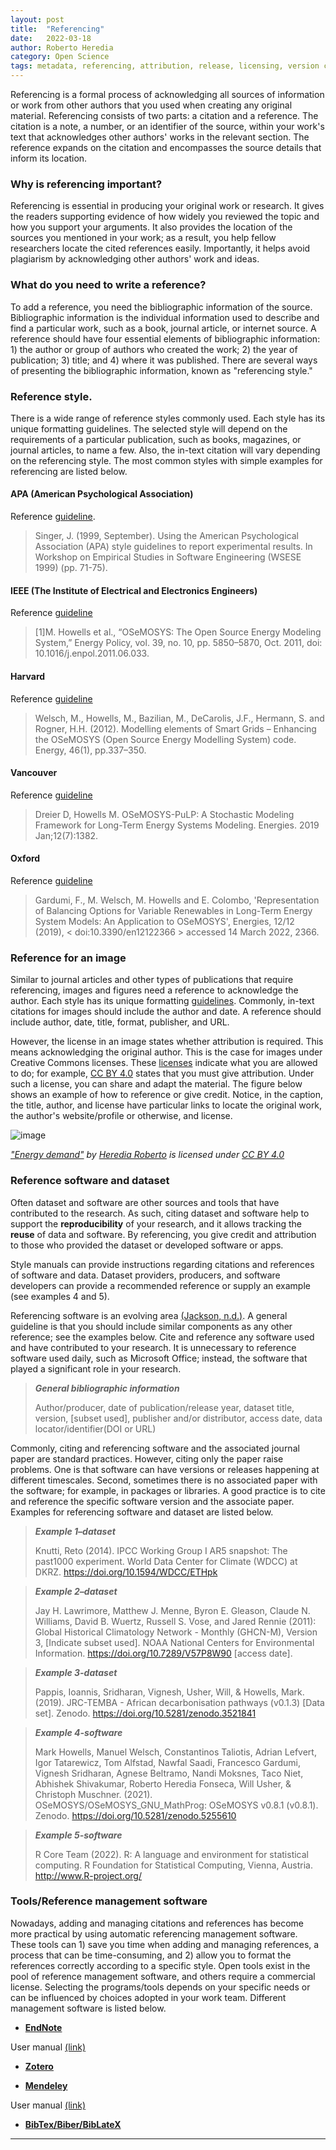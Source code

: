 ```yaml
---
layout: post
title:  "Referencing"
date:   2022-03-18 
author: Roberto Heredia
category: Open Science
tags: metadata, referencing, attribution, release, licensing, version control, workflow
---
```



Referencing is a formal process of acknowledging all sources of information or work from other authors that you used when creating any original material. Referencing consists of two parts: a citation and a reference. The citation is a note, a number, or an identifier of the source, within your work's text that acknowledges other authors' works in the relevant section. The reference expands on the citation and encompasses the source details that inform its location.
 
### Why is referencing important?
Referencing is essential in producing your original work or research. It gives the readers supporting evidence of how widely you reviewed the topic and how you support your arguments. It also provides the location of the sources you mentioned in your work; as a result, you help fellow researchers locate the cited references easily. 
Importantly, it helps avoid plagiarism by acknowledging other authors' work and ideas.

### What do you need to write a reference?
To add a reference, you need the bibliographic information of the source. Bibliographic information is the individual information used to describe and find a particular work, such as a book, journal article, or internet source. A reference should have four essential elements of bibliographic information: 1) the author or group of authors who created the work; 2) the year of publication; 3) title; and 4) where it was published. There are several ways of presenting the bibliographic information, known as "referencing style."

### Reference style.
There is a wide range of reference styles commonly used. Each style has its unique formatting guidelines. The selected style will depend on the requirements of a particular publication, such as books, magazines, or journal articles, to name a few. Also, the in-text citation will vary depending on the referencing style. The most common styles with simple examples for referencing are listed below.

#### APA (American Psychological Association)
Reference [guideline](https://owl.purdue.edu/owl/research_and_citation/apa_style/apa_formatting_and_style_guide/general_format.html).

>Singer, J. (1999, September). Using the American Psychological Association (APA) style guidelines to report experimental results. In Workshop on Empirical Studies in Software Engineering (WSESE 1999) (pp. 71-75).

#### IEEE (The Institute of Electrical and Electronics Engineers) 
Reference [guideline](https://ieeeauthorcenter.ieee.org/wp-content/uploads/IEEE-Reference-Guide.pdf)
  
 >[1]M. Howells et al., “OSeMOSYS: The Open Source Energy Modeling System,” Energy Policy, vol. 39, no. 10, pp. 5850–5870, Oct. 2011, doi: 10.1016/j.enpol.2011.06.033.

#### Harvard 
Reference [guideline](https://libguides.scu.edu.au/harvard)

>Welsch, M., Howells, M., Bazilian, M., DeCarolis, J.F., Hermann, S. and Rogner, H.H. (2012). Modelling elements of Smart Grids – Enhancing the OSeMOSYS (Open Source Energy Modelling System) code. Energy, 46(1), pp.337–350.

#### Vancouver
Reference [guideline](https://www.imperial.ac.uk/media/imperial-college/administration-and-support-services/library/public/vancouver.pdf)

>Dreier D, Howells M. OSeMOSYS-PuLP: A Stochastic Modeling Framework for Long-Term Energy Systems Modeling. Energies. 2019 Jan;12(7):1382.

#### Oxford 
Reference [guideline](https://libguides.mq.edu.au/referencing/Oxford#:~:text=Oxford%20style&text=Notes%20are%20numbered%20sequentially%2C%20beginning,of%20publication%2C%20the%20page%20reference.)

>Gardumi, F., M. Welsch, M. Howells and E. Colombo, 'Representation of Balancing Options for Variable Renewables in Long-Term Energy System Models: An Application to OSeMOSYS', Energies, 12/12 (2019), < doi:10.3390/en12122366 > accessed 14 March 2022, 2366.
    
### Reference for an image
Similar to journal articles and other types of publications that require referencing, images and figures need a reference to acknowledge the author. Each style has its unique formatting [guidelines](https://library.swtafe.edu.au/c.php?g=924083&p=6672159). Commonly, in-text citations for images should include the author and date. A reference should include author, date, title, format, publisher, and URL. 

However, the license in an image states whether attribution is required. This means acknowledging the original author. This is the case for images under Creative Commons licenses. These [licenses](https://creativecommons.org/choose/) indicate what you are allowed to do; for example, [CC BY 4.0](https://creativecommons.org/licenses/by/4.0/) states that you must give attribution. Under such a license, you can share and adapt the material. The figure below shows an example of how to reference or give credit. Notice, in the caption, the title, author, and license have particular links to locate the original work, the author's website/profile or otherwise, and license. 

![image](https://user-images.githubusercontent.com/55062734/160800411-aa5b4f70-91b6-4819-b292-1e3d78950e9e.png#center)

*["Energy demand"](https://commons.wikimedia.org/wiki/File:Energy_demand.jpg) by [Heredia Roberto](https://commons.wikimedia.org/w/index.php?search=Herediar&title=Special:MediaSearch&go=Go&type=image) is licensed under [CC BY 4.0](https://creativecommons.org/licenses/by/4.0/)*

### Reference software and dataset
Often dataset and software are other sources and tools that have contributed to the research. As such, citing dataset and software help to support the **reproducibility** of your research, and it allows tracking the **reuse** of data and software. By referencing, you give credit and attribution to those who provided the dataset or developed software or apps. 

Style manuals can provide instructions regarding citations and references of software and data. Dataset providers, producers, and software developers can provide a recommended reference or supply an example (see examples 4 and 5).

Referencing software is an evolving area [(Jackson, n.d.)][2]. A general guideline is that you should include similar components as any other reference; see the examples below. Cite and reference any software used and have contributed to your research. It is unnecessary to reference software used daily, such as Microsoft Office; instead, the software that played a significant role in your research. 

>***General bibliographic information***
>
>Author/producer, date of publication/release year, dataset title, version, [subset used], publisher and/or distributor, access date, data locator/identifier(DOI or URL)

Commonly, citing and referencing software and the associated journal paper are standard practices. However, citing only the paper raise problems. One is that software can have versions or releases happening at different timescales. Second, sometimes there is no associated paper with the software; for example, in packages or libraries. A good practice is to cite and reference the specific software version and the associate paper. Examples for referencing software and dataset are listed below.

>***Example 1–dataset***
>
>Knutti, Reto (2014). IPCC Working Group I AR5 snapshot: The past1000 experiment. World Data Center for Climate (WDCC) at DKRZ. https://doi.org/10.1594/WDCC/ETHpk

>***Example 2–dataset***
>
>Jay H. Lawrimore, Matthew J. Menne, Byron E. Gleason, Claude N. Williams, David B. Wuertz, Russell S. Vose, and Jared Rennie (2011): Global Historical Climatology Network - Monthly (GHCN-M), Version 3, [Indicate subset used]. NOAA National Centers for Environmental Information. https://doi.org/10.7289/V57P8W90  [access date].

>***Example 3-dataset***
>
>Pappis, Ioannis, Sridharan, Vignesh, Usher, Will, & Howells, Mark. (2019). JRC-TEMBA - African decarbonisation pathways (v0.1.3) [Data set]. Zenodo. https://doi.org/10.5281/zenodo.3521841

>***Example 4-software***
>
>Mark Howells, Manuel Welsch, Constantinos Taliotis, Adrian Lefvert, Igor Tatarewicz, Tom Alfstad, Nawfal Saadi, Francesco Gardumi, Vignesh Sridharan, Agnese Beltramo, Nandi Moksnes, Taco Niet, Abhishek Shivakumar, Roberto Heredia Fonseca, Will Usher, & Christoph Muschner. (2021). OSeMOSYS/OSeMOSYS_GNU_MathProg: OSeMOSYS v0.8.1 (v0.8.1). Zenodo. https://doi.org/10.5281/zenodo.5255610

>***Example 5-software***
>
>R Core Team (2022). R: A language and environment for statistical computing. R Foundation for Statistical Computing, Vienna, Austria. http://www.R-project.org/

### Tools/Reference management software
Nowadays, adding and managing citations and references has become more practical by using automatic referencing management software. These tools can 1) save you time when adding and managing references, a process that can be time-consuming, and 2) allow you to format the references correctly according to a specific style.
Open tools exist in the pool of reference management software, and others require a commercial license. Selecting the programs/tools depends on your specific needs or can be influenced by choices adopted in your work team. Different management software is listed below.

+ [**EndNote**](https://endnote.com/)

User manual [(link)](https://clarivate.libguides.com/endnote_training/endnote_online)

+	[**Zotero**](https://www.zotero.org/)

+ [**Mendeley**](https://www.mendeley.com/?interaction_required=true)

User manual [(link)]( https://www.mendeley.com/guides/mendeley-reference-manager/)

+ [**BibTex/Biber/BibLateX**](https://www.overleaf.com/learn/latex/Bibliography_management_with_bibtex)

---
[2]:	https://www.software.ac.uk/how-cite-software "M. Jackson, How to cite and describe software | Software Sustainability Institute, (n.d.). https://www.software.ac.uk/how-cite-software (accessed March 30, 2022)."


